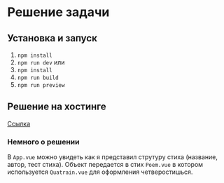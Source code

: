 # Решение задачи

## Установка и запуск
 1. `npm install`
 2. `npm run dev`
 или
 1. `npm install`
 2. `npm run build`
 3. `npm run preview`

## Решение на хостинге
[Ссылка](https://dmitryfirsanov.github.io/task/)

### Немного о решении
В `App.vue` можно увидеть как я представил струтуру стиха (название, автор, тест стиха). Объект передается в стих `Poem.vue` в котором используется `Quatrain.vue` для оформления четверостишься.

